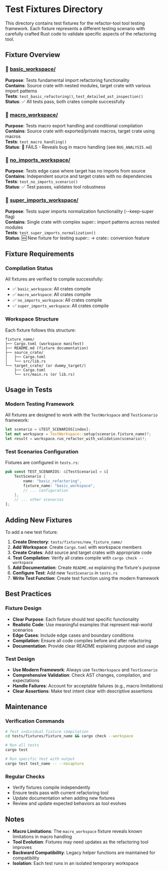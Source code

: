 # Test Fixtures Directory

This directory contains test fixtures for the refactor-tool tool testing framework. Each fixture represents a different testing scenario with carefully crafted Rust code to validate specific aspects of the refactoring tool.

## Fixture Overview

### 📁 [basic_workspace/](basic_workspace/)
**Purpose**: Tests fundamental import refactoring functionality  
**Contains**: Source crate with nested modules, target crate with various import patterns  
**Tests**: `test_basic_refactoring()`, `test_detailed_ast_inspection()`  
**Status**: ✅ All tests pass, both crates compile successfully

### 📁 [macro_workspace/](macro_workspace/)  
**Purpose**: Tests macro export handling and conditional compilation  
**Contains**: Source crate with exported/private macros, target crate using macros  
**Tests**: `test_macro_handling()`  
**Status**: 🚨 FAILS - Reveals bug in macro handling (see `BUG_ANALYSIS.md`)

### 📁 [no_imports_workspace/](no_imports_workspace/)
**Purpose**: Tests edge case where target has no imports from source  
**Contains**: Independent source and target crates with no dependencies  
**Tests**: `test_no_imports_scenario()`  
**Status**: ✅ Test passes, validates tool robustness

### 📁 [super_imports_workspace/](super_imports_workspace/)
**Purpose**: Tests super imports normalization functionality (--keep-super flag)  
**Contains**: Single crate with complex super:: import patterns across nested modules  
**Tests**: `test_super_imports_normalization()`  
**Status**: 🆕 New fixture for testing super:: → crate:: conversion feature

## Fixture Requirements

### Compilation Status
All fixtures are verified to compile successfully:
- ✅ `basic_workspace`: All crates compile
- ✅ `macro_workspace`: All crates compile  
- ✅ `no_imports_workspace`: All crates compile
- ✅ `super_imports_workspace`: All crates compile

### Workspace Structure
Each fixture follows this structure:
```
fixture_name/
├── Cargo.toml (workspace manifest)
├── README.md (fixture documentation)
├── source_crate/
│   ├── Cargo.toml
│   └── src/lib.rs
└── target_crate/ (or dummy_target/)
    ├── Cargo.toml
    └── src/main.rs (or lib.rs)
```

## Usage in Tests

### Modern Testing Framework
All fixtures are designed to work with the `TestWorkspace` and `TestScenario` framework:

```rust
let scenario = &TEST_SCENARIOS[index];
let mut workspace = TestWorkspace::setup(scenario.fixture_name)?;
let result = workspace.run_refactor_with_validation(scenario)?;
```

### Test Scenarios Configuration
Fixtures are configured in `tests.rs`:
```rust
pub const TEST_SCENARIOS: &[TestScenario] = &[
    TestScenario {
        name: "basic_refactoring",
        fixture_name: "basic_workspace",
        // ... configuration
    },
    // ... other scenarios
];
```

## Adding New Fixtures

To add a new test fixture:

1. **Create Directory**: `tests/fixtures/new_fixture_name/`
2. **Add Workspace**: Create `Cargo.toml` with workspace members
3. **Create Crates**: Add source and target crates with appropriate code
4. **Test Compilation**: Verify all crates compile with `cargo check --workspace`
5. **Add Documentation**: Create `README.md` explaining the fixture's purpose
6. **Configure Test**: Add new `TestScenario` in `tests.rs`
7. **Write Test Function**: Create test function using the modern framework

## Best Practices

### Fixture Design
- **Clear Purpose**: Each fixture should test specific functionality
- **Realistic Code**: Use meaningful examples that represent real-world scenarios  
- **Edge Cases**: Include edge cases and boundary conditions
- **Compilation**: Ensure all code compiles before and after refactoring
- **Documentation**: Provide clear README explaining purpose and usage

### Test Design
- **Use Modern Framework**: Always use `TestWorkspace` and `TestScenario`
- **Comprehensive Validation**: Check AST changes, compilation, and expectations
- **Handle Failures**: Account for acceptable failures (e.g., macro limitations)
- **Clear Assertions**: Make test intent clear with descriptive assertions

## Maintenance

### Verification Commands
```bash
# Test individual fixture compilation
cd tests/fixtures/fixture_name && cargo check --workspace

# Run all tests
cargo test

# Run specific test with output
cargo test test_name -- --nocapture
```

### Regular Checks
- Verify fixtures compile independently
- Ensure tests pass with current refactoring tool
- Update documentation when adding new fixtures
- Review and update expected behaviors as tool evolves

## Notes

- **Macro Limitations**: The `macro_workspace` fixture reveals known limitations in macro handling
- **Tool Evolution**: Fixtures may need updates as the refactoring tool improves
- **Backward Compatibility**: Legacy helper functions are maintained for compatibility
- **Isolation**: Each test runs in an isolated temporary workspace